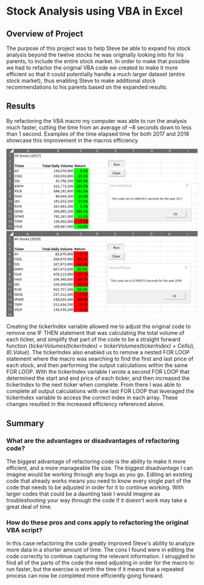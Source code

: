 # Stock Analysis using VBA in Excel

## Overview of Project

The purpose of this project was to help Steve be able to expand his stock analysis beyond the twelve stocks he was originally looking into for his parents, to include the entire stock market. In order to make that possible we had to refactor the original VBA code we created to make it more efficient so that it could potentially handle a much larger dataset (entire stock market), thus enabling Steve to make additional stock recommendations to his parents based on the expanded results.   

## Results

By refactoring the VBA macro my computer was able to run the analysis much faster, cutting the time from an average of ~8 seconds down to less than 1 second.  Examples of the time elapsed time for both 2017 and 2018 showcase this improvement in the macros efficiency

![2017](https://github.com/NRFlood/stock-analysis/blob/main/Resources/VBA_Challenge_2017.png)
![2018](https://github.com/NRFlood/stock-analysis/blob/main/Resources/VBA_Challenge_2018.png)

Creating the tickerIndex variable allowed me to adjust the original code to remove one IF THEN statement that was calculating the total volume of each ticker, and simplify that part of the code to be a straight forward function (*tickerVolumes(tickerIndex) = tickerVolumes(tickerIndex) + Cells(i, 8).Value*). The tickerIndex also enabled us to remove a nested FOR LOOP statement where the macro was searching to find the first and last price of each stock, and then performing the output calculations within the same FOR LOOP. With the tickerIndex variable I wrote a second FOR LOOP that determined the start and end price of each ticker, and then increased the tickerIndex to the next ticker when complete.  From there I was able to complete all output calculations with one last FOR LOOP that leveraged the tickerIndex variable to access the correct index in each array.  These changes resulted in the increased efficiency referenced above.      

## Summary
### What are the advantages or disadvantages of refactoring code?
The biggest advantage of refactoring code is the ability to make it more efficient, and a more manageable file size.  The biggest disadvantage I can imagine would be working through any bugs as you go.  Editing an existing code that already works means you need to know every single part of the code that needs to be adjusted in order for it to continue working. With larger codes that could be a daunting task I would imagine as troubleshooting your way through the code if it doesn't work may take a great deal of time. 

### How do these pros and cons apply to refactoring the original VBA script?
In this case refactoring the code greatly improved Steve's ability to analyze more data in a shorter amount of time.  The cons I found were in editing the code correctly to continue capturing the relevant information. I struggled to find all of the parts of the code the need adjusting in order for the macro to run faster, but the exercise is worth the time if it means that a repeated process can now be completed more efficiently going forward.  
 

